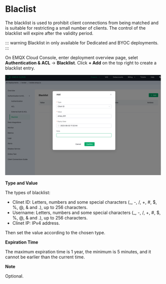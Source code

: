 <!-- markdownlint-disable MD001 -->

# Blaclist

The blacklist is used to prohibit client connections from being matched and is suitable for restricting a small number of clients. The control of the blacklist will expire after the validity period.

::: warning
Blacklist in only available for Dedicated and BYOC deployments.
:::

On EMQX Cloud Console, enter deployment overview page, selet **Authentication & ACL** -> **Blacklist**. Click **+ Add** on the top right to create a blacklist entry.

![blacklist](./_assets/blacklist_new.png)

**Type and Value**

The types of blacklist:

- Clinet ID: Letters, numbers and some special characters (_, -, /, +, #, $, %, @, & and .), up to 256 characters.
- Username:  Letters, numbers and some special characters (_, -, /, +, #, $, %, @, & and .), up to 256 characters.
- Clinet IP: IPv4 address.

Then set the value according to the chosen type.

**Expiration Time**

The maximum expiration time is 1 year, the minimum is 5 minutes, and it cannot be earlier than the current time.

**Note**

Optional.